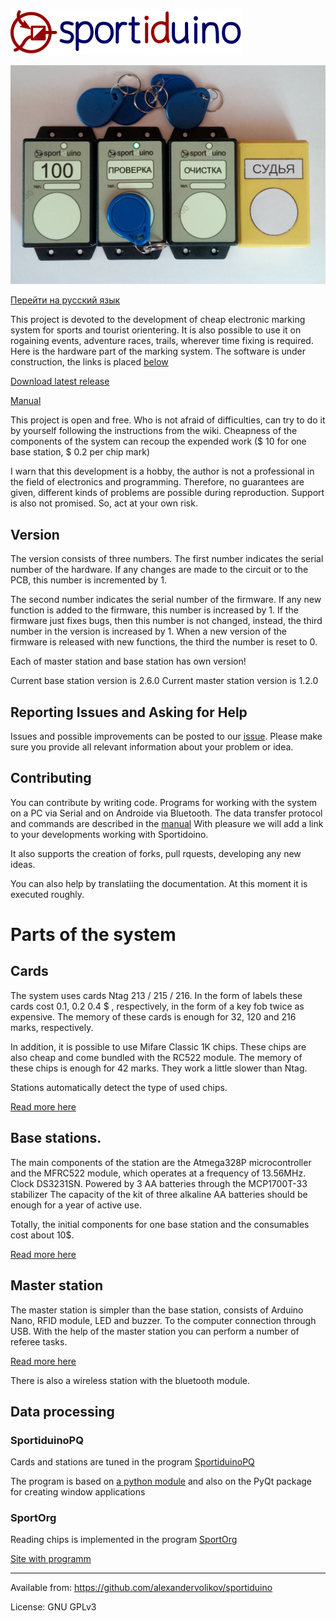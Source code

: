 ﻿![](/Images/logo.png?raw=true)

![](/Images/Sportiduino.JPG?raw=true)

[Перейти на русский язык](/README.ru.md)

This project is devoted to the development of cheap electronic marking system for sports and tourist orientering. It is also possible to use it on rogaining events, adventure races, trails, wherever time fixing is required. Here is the hardware part of the marking system. The software is under construction, the links is placed [below](https://github.com/alexandervolikov/sportiduino#data-processing)

[Download latest release](https://github.com/alexandervolikov/sportiduino/releases)

[Manual](/Doc/en.md)

This project is open and free. Who is not afraid of difficulties, can try to do it by yourself following the instructions from the wiki. Сheapness of the components of the system can recoup the expended work ($ 10 for one base station, $ 0.2 per chip mark)

I warn that this development is a hobby, the author is not a professional in the field of electronics and programming. Therefore, no guarantees are given, different kinds of problems are possible during reproduction. Support is also not promised. So, act at your own risk. 

## Version

The version consists of three numbers. The first number indicates the serial number of the hardware. If any changes are made to the circuit or to the PCB, this number is incremented by 1.

The second number indicates the serial number of the firmware. If any new function is added to the firmware, this number is increased by 1. If the firmware just fixes bugs, then this number is not changed, instead, the third number in the version is increased by 1. When a new version of the firmware is released with new functions, the third the number is reset to 0.

Each of master station and base station has own version!

Current base station version is 2.6.0
Current master station version is 1.2.0  

## Reporting Issues and Asking for Help

Issues and possible improvements can be posted to our [issue](https://github.com/alexandervolikov/sportiduino/issues). Please make sure you provide all relevant information about your problem or idea.

## Contributing

You can contribute by writing code. Programs for working with the system on a PC via Serial and on Androide via Bluetooth. The data transfer protocol and commands are described in the [manual](/Doc/en/MasterStation.md)  With pleasure we will add a link to your developments working with Sportidoino.

It also supports the creation of forks, pull rquests, developing any new ideas.

You can also help by translatiing the documentation. At this moment it is executed roughly.

# Parts of the system

## Cards

The system uses cards Ntag 213 / 215 / 216. In the form of labels these cards cost 0.1, 0.2 0.4 $ , respectively, in the form of a key fob twice as expensive. The memory of these cards is enough for 32, 120 and 216 marks, respectively.

In addition, it is possible to use Mifare Classic 1K chips. These chips are also cheap and come bundled with the RC522 module. The memory of these chips is enough for 42 marks. They work a little slower than Ntag.

Stations automatically detect the type of used chips.

[Read more here](/Doc/en/Card.md)

## Base stations.

The main components of the station are the Atmega328P microcontroller and the MFRC522 module, which operates at a frequency of 13.56MHz. Clock DS3231SN. Powered by 3 AA batteries through the MCP1700T-33 stabilizer
The capacity of the kit of three alkaline AA batteries should be enough for a year of active use.

Totally, the initial components for one base station and the consumables cost about 10$.

[Read more here](/Doc/en/BaseStation.md)

## Master station

The master station is simpler than the base station, consists of Arduino Nano, RFID module, LED and buzzer.
To the computer connection through USB. With the help of the master station you can perform a number of referee tasks.

[Read more here](/Doc/en/MasterStation.md)

There is also a wireless station with the bluetooth module. 

## Data processing

### SportiduinoPQ

Cards and stations are tuned in the program [SportiduinoPQ](https://github.com/alexandervolikov/SportiduinoPQ)

The program is based on [a python module](https://github.com/alexandervolikov/sportiduinoPython) and also on the PyQt package for creating window applications

### SportOrg

Reading chips is implemented in the program [SportOrg](https://github.com/sportorg/pysport)

[Site with programm](http://sportorg.o-ural.ru/)

***********
Available from:  https://github.com/alexandervolikov/sportiduino

License:         GNU GPLv3
